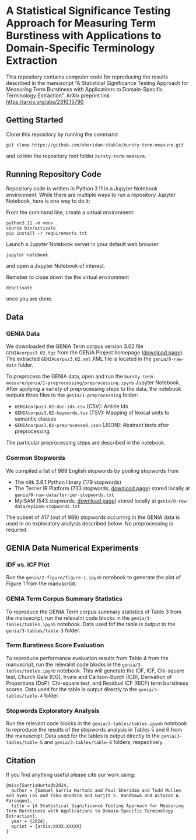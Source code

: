 # A Statistical Significance Testing Approach for Measuring Term Burstiness with Applications to Domain-Specific Terminology Extraction

This repository contains computer code for reproducing the results described in the manuscript “A Statistical Significance Testing Approach for Measuring Term Burstiness with Applications to Domain-Specific Terminology Extraction”. ArXiv preprint link: https://arxiv.org/abs/2310.15790

## Getting Started

Clone this repository by running the command
```
git clone https://github.com/sheridan-stable/bursty-term-measure.git
```
and `cd` into the repository root folder `bursty-term-measure`.

## Running Repository Code

Repository code is written in Python 3.11 in a Jupyter Notebook environment. While there are multiple ways to run a repository Jupyter Notebook, here is one way to do it:

From the command line, create a virtual environment:
```
python3.11 -m venv .
source bin/activate
pip install -r requirements.txt
```

Launch a Jupyter Notebook server in your default web browser
```
jupyter notebook
```
and open a Jupyter Notebook of interest.

Remeber to close down the the virtual environment
```
deactivate
```
once you are done.

## Data

### GENIA Data

We downloaded the GENIA Term corpus version 3.02 file `GENIAcorpus3.02.tgz` from the GENIA Project homepage ([download page](http://www.geniaproject.org/genia-corpus/term-corpus "GENIA Project Homepage")). The extracted `GENIAcorpus3.02.xml` XML file is located in the `genia/0-raw-data` folder.

To preprocess the GENIA data, open and run the `bursty-term-measure/genia/1-preprocessing/preprocessing.ipynb` Jupyter Notebook. After applying a variety of preprocessing steps to the data, the notebook outputs three files to the `genia/1-preprocessing` folder:

- `GENIAcorpus3.02-doc-ids.csv` (CSV): Article Ids
- `GENIAcorpus3.02-keywords.tsv` (TSV): Mapping of lexical units to semantic classes
- `GENIAcorpus3.02-preprocessed.json` (JSON): Abstract texts after preprocessing

The particular preprocessing steps are described in the notebook.

### Common Stopwords

We compiled a list of 989 English stopwords by pooling stopwords from

- The nltk 3.8.1 Python library (179 stopwords)
- The Terrier IR Platform (733 stopwords, [download page](https://www.kaggle.com/datasets/rowhitswami/stopwords?resource=download "Kaggle: All English Stopwords (700+)")) stored locally at `genia/0-raw-data/terrier-stopwords.txt` 
- MyISAM (543 stopwords, [download page](https://dev.mysql.com/doc/refman/8.0/en/fulltext-stopwords.html "12.9.4 Full-Text Stopwords: Stopwords for MyISAM Search Indexes")) stored locally at `genia/0-raw-data/myisam-stopwords.txt` 

The subset of 417 (out of 989) stopwords occurring in the GENIA data is used in an exploratory analysis described below. No preprocessing is required.

## GENIA Data Numerical Experiments

### IDF vs. ICF Plot

Run the `genia/2-figure/figure-1.ipynb` notebook to generate the plot of Figure 1 from the manuscript.

### GENIA Term Corpus Summary Statistics

To reproduce the GENIA Term corpus summary statistics of Table 3 from the manuscript, run the relevalnt code blocks in the `genia/3-tables/tables.ipynb` notebook. Data used fof the table is output to the `genia/3-tables/table-3` folder.

### Term Burstiness Score Evaluation

To reproduce performance evaluation results from Table 4 from the manuscript, run the relevalnt code blocks in the `genia/3-tables/tables.ipynb` notebook. This will generate the IDF, ICF, Chi-square test, Church Gale (CG), Irvine and Callison-Burch (ICB), Derivation of Proportions (DoP), Chi-square test, and Residual ICF (RICF) term burstiness scores. Data used for the table is output directly to the `genia/3-tables/table-4` folder.

### Stopwords Exploratory Analysis

Run the relevant code blocks in the `genia/3-tables/tables.ipynb` notebook to reproduce the results of the stopwords analysis in Tables 5 and 6 from the manuscript. Data used for the tables is output directly to the `genia/3-tables/table-5` and `genia/3-tables/table-6` folders, respectively.

## Citation
If you find anything useful please cite our work using:
```
@misc{SarriaHurtado2024,
  author = {Samuel Sarria Hurtado and Paul Sheridan and Todd Mullen and Uyen Lai and Taku Onodera and Gurjit S. Randhawa and Aitazaz A. Farooque},
  title = {A Statistical Significance Testing Approach for Measuring Term Burstiness with Applications to Domain-Specific Terminology Extraction},
  year = {2024},
  eprint = {arXiv:XXXX.XXXXX}
}
```

